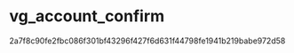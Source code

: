 vg_account_confirm
==================
2a7f8c90fe2fbc086f301bf43296f427f6d631f44798fe1941b219babe972d58
